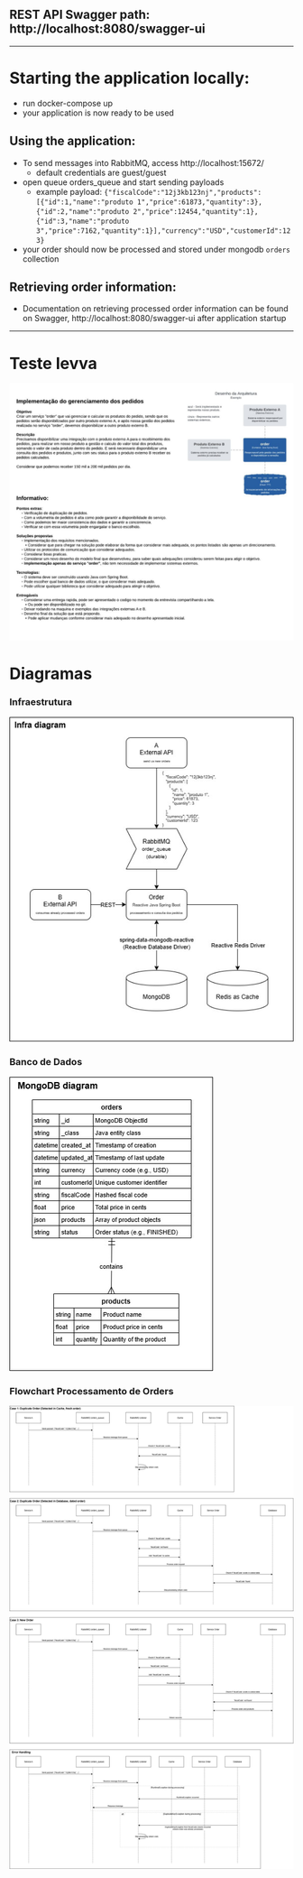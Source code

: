 ## REST API Swagger path: http://localhost:8080/swagger-ui

___

# Starting the application locally:

- run docker-compose up
- your application is now ready to be used

## Using the application:

- To send messages into RabbitMQ, access http://localhost:15672/
    - default credentials are guest/guest
- open queue orders_queue and start sending payloads
   - example payload:
     `{"fiscalCode":"12j3kb123nj","products":[{"id":1,"name":"produto 1","price":61873,"quantity":3},{"id":2,"name":"produto 2","price":12454,"quantity":1},{"id":3,"name":"produto 3","price":7162,"quantity":1}],"currency":"USD","customerId":123}`
- your order should now be processed and stored under mongodb `orders` collection

## Retrieving order information:

- Documentation on retrieving processed order information can be found on Swagger, http://localhost:8080/swagger-ui after application
  startup

___

# Teste levva

![test requirements](readme_assets/technical_test.jpg "test requirements")

# Diagramas
### Infraestrutura
![infrastructure](readme_assets/infrastructure.jpg "infrastructure")

### Banco de Dados
![database](readme_assets/db_mongodb.jpg "database")

### Flowchart Processamento de Orders
![orderProcessing flowchart](readme_assets/orders_processing_flow.jpg "orderProcessing flowchart")